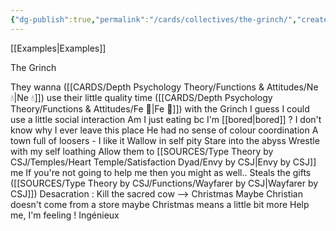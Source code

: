 ```yaml
---
{"dg-publish":true,"permalink":"/cards/collectives/the-grinch/","created":"2022-12-13T22:16:55.816+01:00","updated":"2023-04-08T10:59:04.762+02:00"}
---
```



[[Examples\|Examples]]

The Grinch 

They wanna ([[CARDS/Depth Psychology Theory/Functions & Attitudes/Ne 💧\|Ne 💧]]) use their little quality time ([[CARDS/Depth Psychology Theory/Functions & Attitudes/Fe 💉\|Fe 💉]]) with the Grinch 
I guess I could use a little social interaction 
Am I just eating bc I'm [[bored\|bored]] ? 
I don't know why I ever leave this place 
He had no sense of colour coordination
A town full of loosers - I like it 
Wallow in self pity
Stare into the abyss 
Wrestle with my self loathing 
Allow them to [[SOURCES/Type Theory by CSJ/Temples/Heart Temple/Satisfaction Dyad/Envy by CSJ\|Envy by CSJ]] me 
If you're not going to help me then you might as well..
Steals the gifts ([[SOURCES/Type Theory by CSJ/Functions/Wayfarer by CSJ\|Wayfarer by CSJ]])
Desacration : Kill the sacred cow --> Christmas 
Maybe Christian doesn't come from a store maybe Christmas means a little bit more
Help me, I'm feeling ! 
Ingénieux